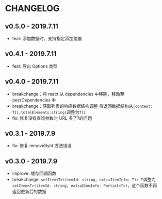 # CHANGELOG

## v0.5.0 - 2019.7.11

- feat: 添加数据时，支持指定添加位置

## v0.4.1 - 2019.7.11

- feat: 导出 Options 类型

## v0.4.0 - 2019.7.11

- breakchange：将 react 从 dependencies 中移除，移动至 peerDependencies 中
- breakchange：获取列表的响应数据结构调整 将返回数据结构从`{content: T[],totalElements:string}`调整为`T[]`
- fix: 修复没有查询参数时 URL 多了?的问题

## v0.3.1 - 2019.7.9

- fix: 修复 removeById 方法错误

## v0.3.0 - 2019.7.9

- improve: 缓存回调函数
- breakchange: `setItem<T>(itemId: string, extraItemInfo: T): T`调整为`setItem<T>(itemId: string, extraItemInfo: Partial<T>)`，这个函数不再返回更新后的数据

